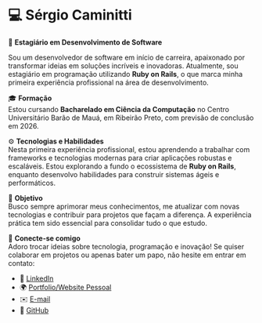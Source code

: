 # 💻 Sérgio Caminitti  

🚀 **Estagiário em Desenvolvimento de Software**  

Sou um desenvolvedor de software em início de carreira, apaixonado por transformar ideias em soluções incríveis e inovadoras. Atualmente, sou estagiário em programação utilizando **Ruby on Rails**, o que marca minha primeira experiência profissional na área de desenvolvimento.  

🎓 **Formação**  
Estou cursando **Bacharelado em Ciência da Computação** no Centro Universitário Barão de Mauá, em Ribeirão Preto, com previsão de conclusão em 2026.  

⚙️ **Tecnologias e Habilidades**  
Nesta primeira experiência profissional, estou aprendendo a trabalhar com frameworks e tecnologias modernas para criar aplicações robustas e escaláveis. Estou explorando a fundo o ecossistema de **Ruby on Rails**, enquanto desenvolvo habilidades para construir sistemas ágeis e performáticos.  

🎯 **Objetivo**  
Busco sempre aprimorar meus conhecimentos, me atualizar com novas tecnologias e contribuir para projetos que façam a diferença. A experiência prática tem sido essencial para consolidar tudo o que estudo.  

🤝 **Conecte-se comigo**  
Adoro trocar ideias sobre tecnologia, programação e inovação! Se quiser colaborar em projetos ou apenas bater um papo, não hesite em entrar em contato:  

- 💼 [LinkedIn](https://www.linkedin.com/in/sergiocaminitti/)    
- 🌍 [Portfolio/Website Pessoal]([#](https://sergiocaminitti.github.io/))  
- ✉️ [E-mail](sergiocaminitti@gmail.com)
- 📂 [GitHub](https://github.com/SergioCaminitti)  
